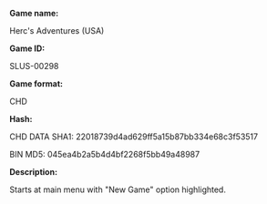 **Game name:**

Herc's Adventures (USA)

**Game ID:**

SLUS-00298

**Game format:**

CHD

**Hash:**

CHD DATA SHA1: 22018739d4ad629ff5a15b87bb334e68c3f53517

BIN MD5: 045ea4b2a5b4d4bf2268f5bb49a48987

**Description:**

Starts at main menu with "New Game" option highlighted.